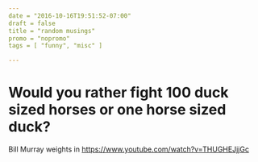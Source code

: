 ```yaml
---
date = "2016-10-16T19:51:52-07:00"
draft = false
title = "random musings"
promo = "nopromo"
tags = [ "funny", "misc" ]

---
```


# Would you rather fight 100 duck sized horses or one horse sized duck? 

Bill Murray weights in https://www.youtube.com/watch?v=THUGHEJjjGc
